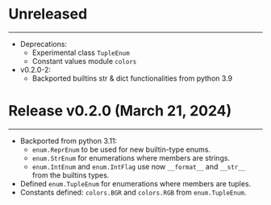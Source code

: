 # Unreleased

---

- Deprecations:
  - Experimental class `TupleEnum`
  - Constant values module `colors`
- v0.2.0-2:
  - Backported builtins str & dict functionalities from python 3.9

# Release v0.2.0 (March 21, 2024)

---

- Backported from python 3.11:
    - `enum.ReprEnum` to be used for new builtin-type enums.
    - `enum.StrEnum` for enumerations where members are strings.
    - `enum.IntEnum` and `enum.IntFlag` use now `__format__` and `__str__` from the builtins types.
- Defined `enum.TupleEnum` for enumerations where members are tuples.
- Constants defined: `colors.BGR` and `colors.RGB` from `enum.TupleEnum`.

